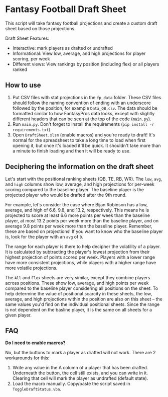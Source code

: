 # Fantasy Football Draft Sheet

This script will take fantasy football projections and create
a custom draft sheet based on those projections.

Draft Sheet Features:
* Interactive: mark players as drafted or undrafted
* Informational: View low, average, and high projections for
  player scoring, per week
* Different views: View rankings by position (including flex)
  or all players ranked

## How to use

1. Put CSV files with stat projections in the `fp_data` folder.
   These CSV files should follow the naming convention of ending
   with an underscore followed by the position, for example `Data_QB.csv`.
   The data should be formatted similar to how FantasyPros data looks,
   except with slightly different headers that can be seen at the top
   of the code (`main.py`).
2. Run `main.py`. Don't forget to install the requirements (`pip install -r requirements.txt`)
3. Open `DraftSheet.xlsm` (enable macros) and you're ready to draft!
   It's normal for the spreadsheet to take a long time to load when
   first opening it, but once it's loaded it'll be quick. It shouldn't
   take more than a minute to finish loading and then it will be ready to use.

## Deciphering the information on the draft sheet

Let's start with the positional ranking sheets (QB, TE, RB, WR).
The `low`, `avg`, and `high` columns show low, average, and high projections
for per-week scoring compared to the baseline player. The baseline player
is the projected player who would be drafted after the 9th round. 

For example, let's consider the case where Bijan Robinson has a 
low, average, and high of 6.6, 9.8, and 13.2, respectively.
This means he is projected to score at least 6.6 more points per week than
the baseline player, at most 13.2 points per week more than the baseline
player, and on average 9.8 points per week more than the baseline player.
Remember, these are based on projections! If you want to know who the
baseline player is, look for the player with an `avg` of `0`.

The range for each player is there to help decipher the volatility of a player.
It is calculated by subtracting the player's lowest projection from their highest
projection of points scored per week. Players with a lower range have more
consistent projections, while players with a higher range have more volatile
projections. 

The `All` and `Flex` sheets are very similar, except they combine players
across positions. These show low, average, and high points per week compared to
the baseline player considering all positions on the sheet. To help determine
the value of positional scarcity in these sheets, the low, average, and high
projections within the position are also on this sheet – the same values you'd
find on the individual positional sheets. Since the range is not dependent on the
basline player, it is the same on all sheets for a given player.

## FAQ

**Do I need to enable macros?**

No, but the buttons to mark a player as drafted will not work.
There are 2 workarounds for this:
1. Write any value in the A column of a player that has been drafted.
   Underneath the button, the cell still exists, and you can write in it.
   Clearing that cell will mark the player as undrafted (default state).
2. Load the macro manually. Copy/paste the script saved in `ToggleDraftStatus.vba`.


